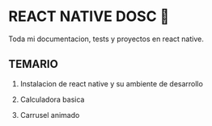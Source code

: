 # REACT NATIVE DOSC 👋

Toda mi documentacion, tests y proyectos en react native.

## TEMARIO

1. Instalacion de react native y su ambiente de desarrollo

2. Calculadora basica

3. Carrusel animado
